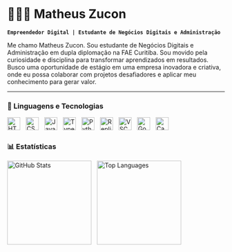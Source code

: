 # 👨🏻‍💻 Matheus Zucon

**`Empreendedor Digital | Estudante de Negócios Digitais e Administração`**

Me chamo Matheus Zucon. Sou estudante de Negócios Digitais e Administração em dupla diplomação na FAE Curitiba. Sou movido pela curiosidade e disciplina para transformar aprendizados em resultados. Busco uma oportunidade de estágio em uma empresa inovadora e criativa, onde eu possa colaborar com projetos desafiadores e aplicar meu conhecimento para gerar valor.

---

### 🤖 Linguagens e Tecnologias

<img 
  align="left" 
  alt="HTML"
  title="HTML" 
  width="30px" 
  style="padding-right: 10px;" 
  src="https://cdn.jsdelivr.net/gh/devicons/devicon@latest/icons/html5/html5-original.svg" 
/>
<img 
  align="left" 
  alt="CSS" 
  title="CSS"
  width="30px" 
  style="padding-right: 10px;" 
  src="https://cdn.jsdelivr.net/gh/devicons/devicon@latest/icons/css3/css3-original.svg" 
/>
<img 
  align="left" 
  alt="JavaScript" 
  title="JavaScript"
  width="30px" 
  style="padding-right: 10px;" 
  src="https://cdn.jsdelivr.net/gh/devicons/devicon@latest/icons/javascript/javascript-original.svg" 
/>
<img 
  align="left" 
  alt="TypeScript"
  title="TypeScript" 
  width="30px" 
  style="padding-right: 10px;" 
  src="https://cdn.jsdelivr.net/gh/devicons/devicon@latest/icons/typescript/typescript-original.svg" 
/>
<img 
  align="left" 
  alt="Python" 
  title="Python"
  width="30px" 
  style="padding-right: 10px;" 
  src="https://cdn.jsdelivr.net/gh/devicons/devicon@latest/icons/python/python-original.svg" 
/>
<img 
  align="left" 
  alt="Replit" 
  title="Replit"
  width="30px" 
  style="padding-right: 10px;" 
  src="https://cdn.jsdelivr.net/gh/devicons/devicon@latest/icons/replit/replit-original.svg" 
/>
<img 
  align="left" 
  alt="VSCode" 
  title="VSCode"
  width="30px" 
  style="padding-right: 10px;" 
  src="https://cdn.jsdelivr.net/gh/devicons/devicon@latest/icons/vscode/vscode-original.svg" 
/>
<img 
  align="left" 
  alt="Google Colab" 
  title="Google Colab"
  width="30px" 
  style="padding-right: 10px;" 
  src="https://cdn.jsdelivr.net/gh/devicons/devicon@latest/icons/googlecolab/googlecolab-original.svg" 
/>
<img 
  align="left" 
  alt="Canva" 
  title="Canva"
  width="30px" 
  style="padding-right: 10px;" 
  src="https://cdn.jsdelivr.net/gh/devicons/devicon@latest/icons/canva/canva-original.svg" 
/>

<br/>
<br/>

### 📊 Estatísticas

<p>
  <img 
    align="left" 
    alt="GitHub Stats" 
    height="195" 
    style="padding-right: 10px;" 
    src="https://github-readme-stats.vercel.app/api?username=matheuszucon&show_icons=true&theme=dracula&include_all_commits=true&locale=pt-br" 
  />

<img 
    align="left" 
    alt="Top Languages" 
    height="195" 
    src="https://github-readme-stats.vercel.app/api/top-langs/?username=matheuszucon&theme=dracula&layout=compact&custom_title=Tecnologias&langs_count=9" 
  />

</p>
